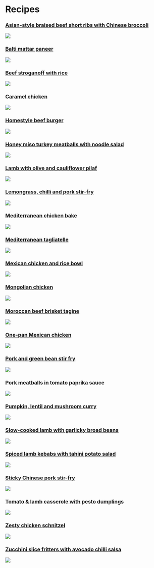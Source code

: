 # Recipes

### [Asian-style braised beef short ribs with Chinese broccoli](Asian-style%20braised%20beef%20short%20ribs%20with%20Chinese%20broccoli.md)
 ![](https://raw.githubusercontent.com/fuzzwah/recipes/images/pics/thumbs/Asian-style_braised_beef_short_ribs_with_Chinese_broccoli.jpg)
### [Balti mattar paneer](Balti%20mattar%20paneer.md)
 ![](https://raw.githubusercontent.com/fuzzwah/recipes/images/pics/thumbs/Balti_mattar_paneer.jpg)
### [Beef stroganoff with rice](Beef%20stroganoff%20with%20rice.md)
 ![](https://raw.githubusercontent.com/fuzzwah/recipes/images/pics/thumbs/Beef_stroganoff_with_rice.jpg)
### [Caramel chicken](Caramel%20chicken.md)
![](https://raw.githubusercontent.com/fuzzwah/recipes/images/pics/thumbs/Caramel_chicken.jpg)
### [Homestyle beef burger](Homestyle%20beef%20burger.md)
 ![](https://raw.githubusercontent.com/fuzzwah/recipes/images/pics/thumbs/Homestyle_beef_burger.jpg)
### [Honey miso turkey meatballs with noodle salad](Honey%20miso%20turkey%20meatballs%20with%20noodle%20salad.md)
 ![](https://raw.githubusercontent.com/fuzzwah/recipes/images/pics/thumbs/Honey_miso_turkey_meatballs_with_noodle_salad.jpg)
### [Lamb with olive and cauliflower pilaf](Lamb%20with%20olive%20and%20cauliflower%20pilaf.md)
 ![](https://raw.githubusercontent.com/fuzzwah/recipes/images/pics/thumbs/Lamb_with_olive_and_cauliflower_pilaf.jpg)
### [Lemongrass, chilli and pork stir-fry](Lemongrass,%20chilli%20and%20pork%20stir-fry.md)
 ![](https://raw.githubusercontent.com/fuzzwah/recipes/images/pics/thumbs/Lemongrass,_chilli_and_pork_stir-fry.jpg)
### [Mediterranean chicken bake](Mediterranean%20chicken%20bake.md)
 ![](https://raw.githubusercontent.com/fuzzwah/recipes/images/pics/thumbs/Mediterranean_chicken_bake.jpg)
### [Mediterranean tagliatelle](Mediterranean%20tagliatelle.md)
 ![](https://raw.githubusercontent.com/fuzzwah/recipes/images/pics/thumbs/Mediterranean_tagliatelle.jpg)
### [Mexican chicken and rice bowl](Mexican%20chicken%20and%20rice%20bowl.md)
 ![](https://raw.githubusercontent.com/fuzzwah/recipes/images/pics/thumbs/Mexican_chicken_and_rice_bowl.jpg)
 ### [Mongolian chicken](Mongolian%20chicken.md)
  ![](https://raw.githubusercontent.com/fuzzwah/recipes/images/pics/thumbs/Mongolian_chicken.jpg)
### [Moroccan beef brisket tagine](Moroccan%20beef%20brisket%20tagine.md)
 ![](https://raw.githubusercontent.com/fuzzwah/recipes/images/pics/thumbs/Moroccan_beef_brisket_tagine.jpg)
### [One-pan Mexican chicken](One-pan%20Mexican%20chicken.md)
 ![](https://raw.githubusercontent.com/fuzzwah/recipes/images/pics/thumbs/One-pan_Mexican_chicken.jpg)
### [Pork and green bean stir fry](Pork%20and%20green%20bean%20stir%20fry.md)
 ![](https://raw.githubusercontent.com/fuzzwah/recipes/images/pics/thumbs/Pork_and_green_bean_stir_fry.jpg)
### [Pork meatballs in tomato paprika sauce](Pork%20meatballs%20in%20tomato%20paprika%20sauce.md)
 ![](https://raw.githubusercontent.com/fuzzwah/recipes/images/pics/thumbs/Pork_meatballs_in_tomato_paprika_sauce.jpg)
### [Pumpkin, lentil and mushroom curry](Pumpkin,%20lentil%20and%20mushroom%20curry.md)
 ![](https://raw.githubusercontent.com/fuzzwah/recipes/images/pics/thumbs/Pumpkin,_lentil_and_mushroom_curry.jpg)
### [Slow-cooked lamb with garlicky broad beans](Slow-cooked%20lamb%20with%20garlicky%20broad%20beans.md)
 ![](https://raw.githubusercontent.com/fuzzwah/recipes/images/pics/thumbs/Slow-cooked_lamb_with_garlicky_broad_beans.jpg)
### [Spiced lamb kebabs with tahini potato salad](Spiced%20lamb%20kebabs%20with%20tahini%20potato%20salad.md)
 ![](https://raw.githubusercontent.com/fuzzwah/recipes/images/pics/thumbs/Spiced_lamb_kebabs_with_tahini_potato_salad.jpg)
### [Sticky Chinese pork stir-fry](Sticky%20Chinese%20pork%20stir-fry.md)
 ![](https://raw.githubusercontent.com/fuzzwah/recipes/images/pics/thumbs/Sticky_Chinese_pork_stir-fry.jpg)
### [Tomato & lamb casserole with pesto dumplings](Tomato%20&%20lamb%20casserole%20with%20pesto%20dumplings.md)
 ![](https://raw.githubusercontent.com/fuzzwah/recipes/images/pics/thumbs/Tomato_&_lamb_casserole_with_pesto_dumplings.jpg)
### [Zesty chicken schnitzel](Zesty%20chicken%20schnitzel.md)
 ![](https://raw.githubusercontent.com/fuzzwah/recipes/images/pics/thumbs/Zesty_chicken_schnitzel.jpg)
### [Zucchini slice fritters with avocado chilli salsa](Zucchini%20slice%20fritters%20with%20avocado%20chilli%20salsa.md)
 ![](https://raw.githubusercontent.com/fuzzwah/recipes/images/pics/thumbs/Zucchini_slice_fritters_with_avocado_chilli_salsa.jpg)
